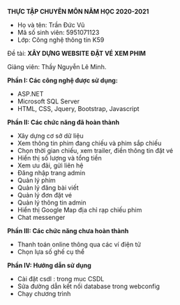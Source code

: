 
**THỰC TẬP CHUYÊN MÔN NĂM HỌC 2020-2021**

- Họ và tên: Trần Đức Vũ
- Mã số sinh viên: 5951071123
- Lớp: Công nghệ thông tin K59

Đề tài: **XÂY DỰNG WEBSITE ĐẶT VÉ XEM PHIM**

Giảng viên: Thầy Nguyễn Lê Minh.

**Phần I: Các công nghệ được sử dụng:**
- ASP.NET 
- Microsoft SQL Server
- HTML, CSS, Jquery, Bootstrap, Javascript

**Phần II: Các chức năng đã hoàn thành**
- Xây dựng cơ sở dữ liệu
- Xem thông tin phim đang chiếu và phim sắp chiếu
- Chọn thời gian chiếu, xem trailer, điền thông tin đặt vé
- Hiển thị số lượng và tổng tiền
- Xem ưu đãi, gửi liên hệ
- Đăng nhập trang admin
- Quản lý phim
- Quản lý đăng bài viết
- Quản lý đơn đặt vé
- Quản lý thông tin admin
- Hiển thị Google Map địa chỉ rạp chiếu phim
- Chat messenger

**Phần III: Các chức năng chưa hoàn thành**
- Thanh toán online thông qua các ví điện tử
- Chọn lựa số ghế cụ thể
 
**Phần IV: Hướng dẫn sử dụng**
- Cài đặt csdl : trong muc CSDL
- Sửa đường dẫn kết nối database trong webconfig
- Chạy chương trình
